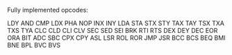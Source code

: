 
Fully implemented opcodes:

LDY
AND
CMP
LDX
PHA
NOP
INX
INY
LDA
STA
STX
STY
TAX
TAY
TSX
TXA
TXS
TYA
CLC
CLD
CLI
CLV
SEC
SED
SEI
BRK
RTI
RTS
DEX
DEY
DEC
EOR
ORA
BIT
ADC
SBC
CPX
CPY
ASL
LSR
ROL
ROR
JMP
JSR
BCC
BCS
BEQ
BMI
BNE
BPL
BVC
BVS